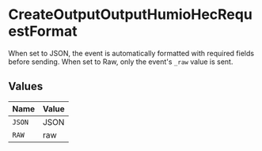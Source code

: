 # CreateOutputOutputHumioHecRequestFormat

When set to JSON, the event is automatically formatted with required fields before sending. When set to Raw, only the event's `_raw` value is sent.


## Values

| Name   | Value  |
| ------ | ------ |
| `JSON` | JSON   |
| `RAW`  | raw    |